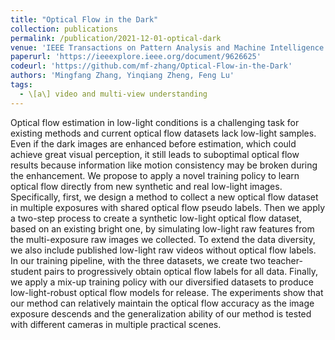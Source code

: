 ```yaml
---
title: "Optical Flow in the Dark"
collection: publications
permalink: /publication/2021-12-01-optical-dark
venue: 'IEEE Transactions on Pattern Analysis and Machine Intelligence (TPAMI)'
paperurl: 'https://ieeexplore.ieee.org/document/9626625'
codeurl: 'https://github.com/mf-zhang/Optical-Flow-in-the-Dark'
authors: 'Mingfang Zhang, Yinqiang Zheng, Feng Lu'
tags:
  - \[a\] video and multi-view understanding
---
```


Optical flow estimation in low-light conditions is a challenging task for existing methods and current optical flow datasets lack low-light samples. Even if the dark images are enhanced before estimation, which could achieve great visual perception, it still leads to suboptimal optical flow results because information like motion consistency may be broken during the enhancement. We propose to apply a novel training policy to learn optical flow directly from new synthetic and real low-light images. Specifically, first, we design a method to collect a new optical flow dataset in multiple exposures with shared optical flow pseudo labels. Then we apply a two-step process to create a synthetic low-light optical flow dataset, based on an existing bright one, by simulating low-light raw features from the multi-exposure raw images we collected. To extend the data diversity, we also include published low-light raw videos without optical flow labels. In our training pipeline, with the three datasets, we create two teacher-student pairs to progressively obtain optical flow labels for all data. Finally, we apply a mix-up training policy with our diversified datasets to produce low-light-robust optical flow models for release. The experiments show that our method can relatively maintain the optical flow accuracy as the image exposure descends and the generalization ability of our method is tested with different cameras in multiple practical scenes.